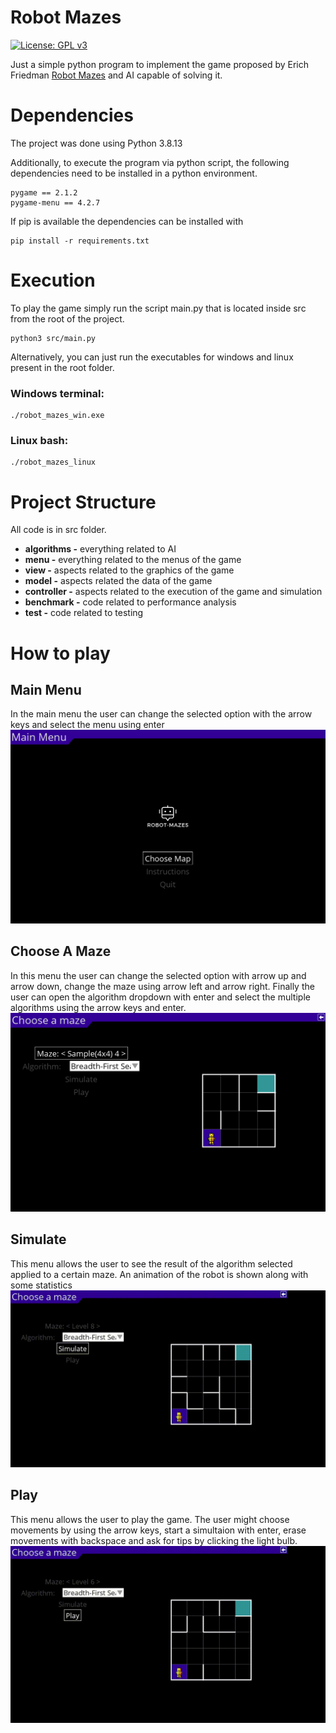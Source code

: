 # Robot Mazes
[![License: GPL v3](https://img.shields.io/badge/License-GPLv3-blue.svg)](https://www.gnu.org/licenses/gpl-3.0)

Just a simple python program to implement the game proposed by Erich Friedman
[Robot Mazes](https://erich-friedman.github.io/puzzle/robot/) and AI capable of solving it.

# Dependencies
The project was done using Python 3.8.13

Additionally, to execute the program via python script, the following dependencies need to be installed in a python environment.
```
pygame == 2.1.2
pygame-menu == 4.2.7
```
If pip is available the dependencies can be installed with
```
pip install -r requirements.txt
```

# Execution
To play the game simply run the script main.py that is located inside src from the root of the project.
```
python3 src/main.py
```

Alternatively, you can just run the executables for windows and linux present in the root folder.
### Windows terminal:
```
./robot_mazes_win.exe
```

### Linux bash:
```
./robot_mazes_linux
```

# Project Structure

All code is in src folder.

- **algorithms -** everything related to AI
- **menu -** everything related to the menus of the game
- **view -** aspects related to the graphics of the game
- **model -** aspects related the data of the game
- **controller -** aspects related to the execution of the game and simulation
- **benchmark -** code related to performance analysis
- **test -** code related to testing


# How to play

## Main Menu
In the main menu the user can change the selected option with the arrow keys and select the menu using enter 
![](Readme/img/main_menu.png)

## Choose A Maze
In this menu the user can change the selected option with arrow up and arrow down, change the maze using arrow left and arrow right. Finally the user can open the algorithm dropdown with enter and select the multiple algorithms using the arrow keys and enter. 
![](Readme/img/choose_a_maze.png)

## Simulate
This menu allows the user to see the result of the algorithm selected applied to a certain maze. An animation of the robot is shown along with some statistics
![](Readme/img/simulate.gif)

## Play
This menu allows the user to play the game. The user might choose movements by using the arrow keys, start a simultaion with enter, erase movements with backspace and ask for tips by clicking the light bulb.
![](Readme/img/play.gif)
